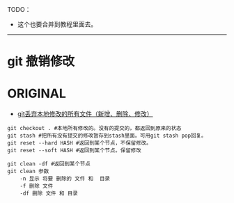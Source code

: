 TODO：

- 这个也要合并到教程里面去。

---


# git 撤销修改

# ORIGINAL

- [git丢弃本地修改的所有文件（新增、删除、修改）](https://blog.csdn.net/leedaning/article/details/51304690)




```text
git checkout . #本地所有修改的。没有的提交的，都返回到原来的状态
git stash #把所有没有提交的修改暂存到stash里面。可用git stash pop回复。
git reset --hard HASH #返回到某个节点，不保留修改。
git reset --soft HASH #返回到某个节点。保留修改

git clean -df #返回到某个节点
git clean 参数
    -n 显示 将要 删除的 文件 和  目录
    -f 删除 文件
    -df 删除 文件 和 目录
```
